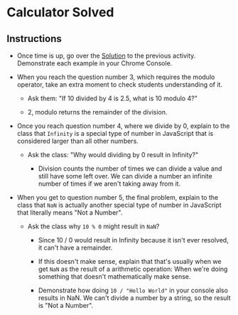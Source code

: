 # Calculator Solved

## Instructions

* Once time is up, go over the [Solution](Solved/README.md) to the previous activity. Demonstrate each example in your Chrome Console.

* When you reach the question number 3, which requires the modulo operator, take an extra moment to check students understanding of it.

  * Ask them: "If 10 divided by 4 is 2.5, what is 10 modulo 4?"

  * 2, modulo returns the remainder of the division.

* Once you reach question number 4, where we divide by 0, explain to the class that `Infinity` is a special type of number in JavaScript that is considered larger than all other numbers.

  * Ask the class: "Why would dividing by 0 result in Infinity?"

    * Division counts the number of times we can divide a value and still have some left over. We can divide a number an infinite number of times if we aren't taking away from it.

* When you get to question number 5, the final problem, explain to the class that `NaN` is actually another special type of number in JavaScript that literally means "Not a Number".

  * Ask the class why `10 % 0` might result in `NaN`?

    * Since 10 / 0 would result in Infinity because it isn't ever resolved, it can't have a remainder.

    * If this doesn't make sense, explain that that's usually when we get `NaN` as the result of a arithmetic operation: When we're doing something that doesn't mathematically make sense.

    * Demonstrate how doing `10 / "Hello World"` in your console also results in NaN. We can't divide a number by a string, so the result is "Not a Number".
